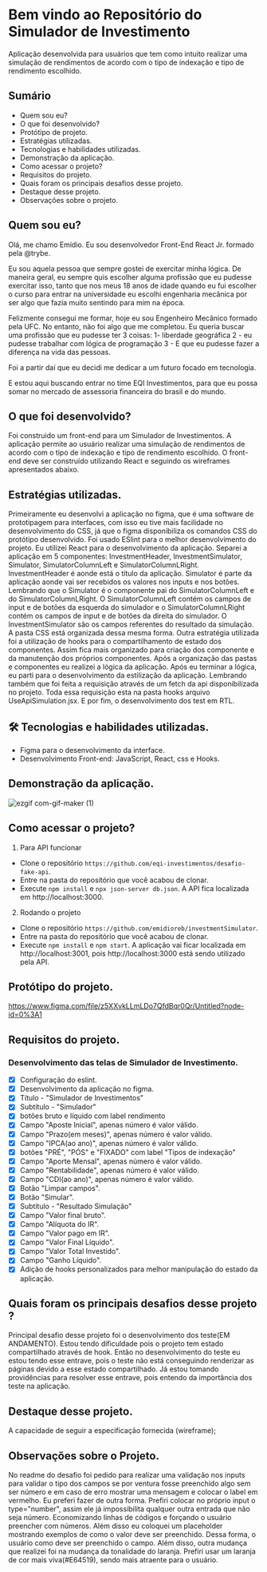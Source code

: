 # Bem vindo ao Repositório do Simulador de Investimento
Aplicação desenvolvida para usuários que tem como intuito realizar uma simulação de rendimentos de acordo com o tipo de indexação e tipo de rendimento escolhido.

## Sumário
* Quem sou eu?
* O que foi desenvolvido?
* Protótipo de projeto.
* Estratégias utilizadas.
* Tecnologias e habilidades utilizadas.
* Demonstração da aplicação.
* Como acessar o projeto?
* Requisitos do projeto.
* Quais foram os principais desafios desse projeto.
* Destaque desse projeto.
* Observações sobre o projeto.

## Quem sou eu?
Olá, me chamo Emídio. Eu sou desenvolvedor Front-End React Jr. formado pela @trybe.

Eu sou aquela pessoa que sempre gostei de exercitar minha lógica. De maneira geral, eu sempre quis escolher alguma profissão que eu pudesse exercitar isso, tanto que nos meus 18 anos de idade quando eu fui escolher o curso para entrar na universidade eu escolhi engenharia mecânica por ser algo que fazia muito sentindo para mim na época.

Felizmente consegui me formar, hoje eu sou Engenheiro Mecânico formado pela UFC. No entanto, não foi algo que me completou. Eu queria buscar uma profissão que eu pudesse ter 3 coisas:
1- liberdade geográfica
2 - eu pudesse trabalhar com lógica de programação
3 - E que eu pudesse fazer a diferença na vida das pessoas.

Foi a partir daí que eu decidi me dedicar a um futuro focado em tecnologia.

E estou aqui buscando entrar no time EQI Investimentos, para que eu possa somar no mercado de assessoria financeira do brasil e do mundo.

## O que foi desenvolvido?
Foi construido um front-end para um Simulador de Investimentos. A aplicação permite ao usuário realizar uma simulação de rendimentos de acordo com o tipo de indexação e tipo de rendimento escolhido. O front-end deve ser construído utilizando  React e seguindo os wireframes apresentados abaixo.

## Estratégias utilizadas.
Primeiramente eu desenvolvi a aplicação no figma, que é uma software de prototipagem para interfaces, com isso eu tive mais facilidade no desenvolvimento do CSS, já que o figma disponibiliza os comandos CSS do protótipo desenvolvido. Foi usado ESlint para o melhor desenvolvimento do projeto. Eu utilizei React para o desenvolvimento da aplicação. Separei a aplicação em 5 componentes: InvestmentHeader, InvestmentSimulator, Simulator, SimulatorColumnLeft e SimulatorColumnLRight. InvestmentHeader é aonde está o título da aplicação. Simulator é parte da aplicação aonde vai ser recebidos os valores nos inputs e nos botões. Lembrando que o Simulator é o componente pai do SimulatorColumnLeft e do SimulatorColumnLRight. O SimulatorColumnLeft contém os campos de input e de botões da esquerda do simulador e o SimulatorColumnLRight contém os campos de input e de botões da direita do simulador. O InvestmentSimulator são os campos referentes do resultado da simulação. A pasta CSS está organizada dessa mesma forma. Outra estratégia utilizada foi a utilização de hooks para o compartilhamento de estado dos componentes. Assim fica mais organizado para criação dos componente e da manutenção dos próprios componentes. Após a organização das pastas e componentes eu realizei a lógica da aplicação. Após eu terminar a lógica, eu parti para o desenvolvimento da estilização da aplicação. Lembrando também que foi feita a requisição através de um fetch da api disponibilizada no projeto. Toda essa requisição esta na pasta hooks arquivo UseApiSimulation.jsx. E por fim, o desenvolvimento dos test em RTL.

## 🛠 Tecnologias e habilidades utilizadas.
- Figma para o desenvolvimento da interface.
- Desenvolvimento Front-end: JavaScript, React, css e Hooks.

## Demonstração da aplicação.
![ezgif com-gif-maker (1)](https://user-images.githubusercontent.com/83843425/156385440-5823c548-e219-428c-b2a1-cf83aaf80602.gif)


## Como acessar o projeto?
1. Para API funcionar

- Clone o repositório `https://github.com/eqi-investimentos/desafio-fake-api`.
- Entre na pasta do repositório que você acabou de clonar.
- Execute `npm install` e `npx json-server db.json`. A API fica localizada em http://localhost:3000.


2. Rodando o projeto

- Clone o repositório `https://github.com/emidioreb/investmentSimulator`.
- Entre na pasta do repositório que você acabou de clonar.
- Execute `npm install` e `npm start`. A aplicação vai ficar localizada em http://localhost:3001, pois http://localhost:3000 está sendo utilizado pela API.



## Protótipo do projeto.
https://www.figma.com/file/z5XXvkLLmLDo7QfdBqr0Qr/Untitled?node-id=0%3A1

## Requisitos do projeto.
### Desenvolvimento das telas de Simulador de Investimento.
- [x] Configuração do eslint.
- [x] Desenvolvimento da aplicação no figma.
- [x] Título - "Simulador de Investimentos"
- [x] Subtítulo - "Simulador"
- [x] botões bruto e líquido com label rendimento
- [x] Campo "Aposte Inicial", apenas número é valor válido.
- [x] Campo "Prazo(em meses)", apenas número é valor válido.
- [x] Campo "IPCA(ao ano)", apenas número é valor válido.
- [x] botões "PRÉ", "PÓS" e  "FIXADO" com label "Tipos de indexação"
- [x] Campo "Aporte Mensal", apenas número é valor válido.
- [x] Campo "Rentabilidade", apenas número é valor válido.
- [x] Campo "CDI(ao ano)", apenas número é valor válido.
- [x] Botão "Limpar campos".
- [x] Botão "Simular".
- [x] Subtítulo - "Resultado Simulação"
- [x] Campo "Valor final bruto".
- [x] Campo "Alíquota do IR".
- [x] Campo "Valor pago em IR".
- [x] Campo "Valor Final Líquido".
- [x] Campo "Valor Total Investido".
- [x] Campo "Ganho Líquido".
- [x] Adição de hooks personalizados para melhor manipulação do estado da aplicação.

## Quais foram os principais desafios desse projeto ?
Principal desafio desse projeto foi o desenvolvimento dos teste(EM ANDAMENTO). Estou tendo dificuldade pois o projeto tem estado compartilhado através de hook. Então no desenvolvimento do teste eu estou tendo esse entrave, pois o teste não está conseguindo renderizar as páginas devido a esse estado compartilhado. Já estou tomando providências para resolver esse entrave, pois entendo da importância dos teste na aplicação.

## Destaque desse projeto.
A capacidade de seguir a especificação fornecida (wireframe);

## Observações sobre o Projeto.
No readme do desafio foi pedido para realizar uma validação nos inputs para validar o tipo dos campos se por ventura fosse preenchido algo sem ser número e em caso de erro mostrar uma mensagem e colocar o label em vermelho.
Eu preferi fazer de outra forma. Prefiri colocar no próprio input o type="number", assim ele já impossibilita qualquer outra entrada que não seja número. Economizando linhas de códigos e forçando o usuário preencher com números. Além disso eu coloquei um placeholder mostrando exemplos de como o valor deve ser preenchido. Dessa forma, o usuário como deve ser preenchido o campo.
Além disso, outra mudança que realizei foi na mudança da tonalidade do laranja. Prefiri usar um laranja de cor mais viva(#E64519), sendo mais atraente para o usuário.

  
